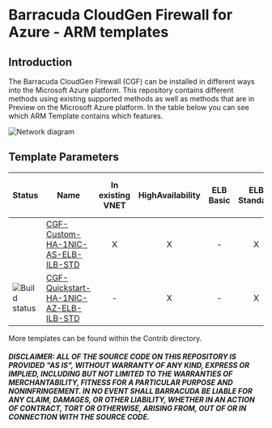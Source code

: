 # Barracuda CloudGen Firewall for Azure - ARM templates

## Introduction

The Barracuda CloudGen Firewall (CGF) can be installed in different ways into the Microsoft Azure platform. This repository contains different methods using existing supported methods as well as methods that are in Preview on the Microsoft Azure platform. In the table below you can see which ARM Template contains which features.

![Network diagram](CGF-Quickstart-HA-1NIC-AS-ELB-ILB-STD/images/cgf-ha-1nic-elb-ilb.png)

## Template Parameters
| Status | Name | In existing VNET | HighAvailability | ELB Basic | ELB Standard | ILB with HA Ports | Availability Zones | 1 NIC | 2 NIC 
|---|---|:---:|:---:|:---:|:---:|:---:|:---:|:---:|:---:
| | [CGF-Custom-HA-1NIC-AS-ELB-ILB-STD](https://github.com/barracudanetworks/ngf-azure-templates/tree/master/CGF-Custom-HA-1NIC-AS-ELB-ILB-STD) | X | X | - | X | X | - | X | - 
| ![Build status](https://img.shields.io/vso/build/cudajvhoof/19118fdb-7d82-4c41-a1fd-b16e490dc968/8.svg) | [CGF-Quickstart-HA-1NIC-AZ-ELB-ILB-STD](https://github.com/barracudanetworks/ngf-azure-templates/tree/master/CGF-Quickstart-HA-1NIC-AZ-ELB-ILB-STD) | - | X | - | X | X | X | X | - 

More templates can be found within the Contrib directory.


##### DISCLAIMER: ALL OF THE SOURCE CODE ON THIS REPOSITORY IS PROVIDED "AS IS", WITHOUT WARRANTY OF ANY KIND, EXPRESS OR IMPLIED, INCLUDING BUT NOT LIMITED TO THE WARRANTIES OF MERCHANTABILITY, FITNESS FOR A PARTICULAR PURPOSE AND NONINFRINGEMENT. IN NO EVENT SHALL BARRACUDA BE LIABLE FOR ANY CLAIM, DAMAGES, OR OTHER LIABILITY, WHETHER IN AN ACTION OF CONTRACT, TORT OR OTHERWISE, ARISING FROM, OUT OF OR IN CONNECTION WITH THE SOURCE CODE. #####
